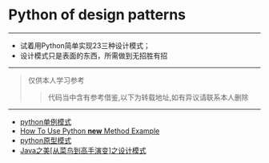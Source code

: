 # Python of design patterns
--- 
- 试着用Python简单实现23三种设计模式；
- 设计模式只是表面的东西，所需做到无招胜有招
---
> 仅供本人学习参考
>> 代码当中含有参考借鉴,以下为转载地址,如有异议请联系本人删除
--- 
+ [python单例模式](https://www.cnblogs.com/linxiyue/p/3902256.html)
+ [How To Use Python __new__ Method Example](https://www.code-learner.com/how-to-use-python-__new__-method-example/)
+ [python原型模式](https://www.cnblogs.com/siriuswang/p/4663669.html)
+ [Java之美[从菜鸟到高手演变]之设计模式](https://blog.csdn.net/zhangerqing/article/details/8194653)
